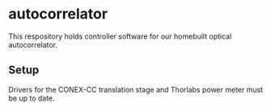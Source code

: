 # autocorrelator

This respository holds controller software for our homebuilt optical autocorrelator.

## Setup

Drivers for the CONEX-CC translation stage and Thorlabs power meter must be up to date.